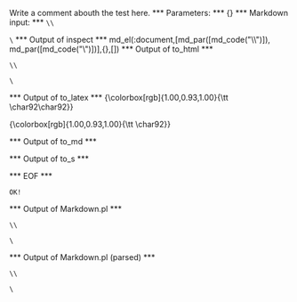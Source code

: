 Write a comment abouth the test here.
*** Parameters: ***
{}
*** Markdown input: ***
`\\`

`\`
*** Output of inspect ***
md_el(:document,[md_par([md_code("\\\\")]), md_par([md_code("\\")])],{},[])
*** Output of to_html ***

<p><code>\\</code></p>

<p><code>\</code></p>

*** Output of to_latex ***
{\colorbox[rgb]{1.00,0.93,1.00}{\tt \char92\char92}}

{\colorbox[rgb]{1.00,0.93,1.00}{\tt \char92}}


*** Output of to_md ***

*** Output of to_s ***

*** EOF ***



	OK!



*** Output of Markdown.pl ***
<p><code>\\</code></p>

<p><code>\</code></p>

*** Output of Markdown.pl (parsed) ***
<p
      ><code>\\</code
    ></p
    ><p
      ><code>\</code
    ></p
  >
